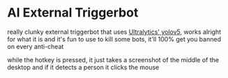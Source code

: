 # AI External Triggerbot
really clunky external triggerbot that uses [Ultralytics' yolov5](https://github.com/ultralytics/yolov5), works alright for what it is and it's fun to use to kill some bots, it'll 100% get you banned on every anti-cheat

while the hotkey is pressed, it just takes a screenshot of the middle of the desktop and if it detects a person it clicks the mouse

